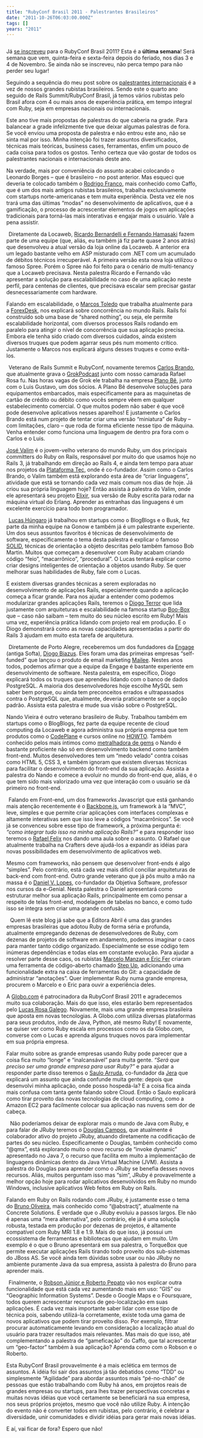 ```yaml
---
title: "RubyConf Brasil 2011 - Palestrantes Brasileiros"
date: "2011-10-26T06:03:00.000Z"
tags: []
years: "2011"
---
```


<p></p>
<p style="text-align:center"><a href="http://www.rubyconf.com.br/br"><img src="http://www.rubyconf.com.br/images/LogoRubyConf.jpg" srcset="http://www.rubyconf.com.br/images/LogoRubyConf.jpg 2x" alt=""></a></p>
<p>Já <a href="http://www.rubyconf.com.br/br/registration.html">se inscreveu</a> para o RubyConf Brasil 2011? Esta é a <strong>última semana</strong>! Será semana que vem, quinta-feira e sexta-feira depois do feriado, nos dias 3 e 4 de Novembro. Se ainda não se inscreveu, não perca tempo para não perder seu lugar!</p>
<p>Seguindo a sequência do meu post sobre os <a href="http://akitaonrails.com/2011/10/14/rubyconf-brasil-2011-palestrantes-internacionais">palestrantes internacionais</a> é a vez de nossos grandes rubistas brasileiros. Sendo este o quarto ano seguido de Rails Summit/RubyConf Brasil, já temos vários rubistas pelo Brasil afora com 4 ou mais anos de experiência prática, em tempo integral com Ruby, seja em empresas nacionais ou internacionais.</p>
<p>Este ano tive mais propostas de palestras do que caberia na grade. Para balancear a grade infelizmente tive que deixar algumas palestras de fora. Se você enviou uma proposta de palestra e não entrou este ano, não se sinta mal por isso. Minha intenção foi trazer assuntos diversificados, técnicas mais teóricas, business cases, ferramentas, enfim um pouco de cada coisa para todos os gostos. Tenho certeza que vão gostar de todos os palestrantes nacionais e internacionais deste ano.</p>
<p></p>
<p></p>
<div style="float: right; margin: 3px"><a href="https://www.rubyconf.com.br/en/talks/rodrigo-franco-caffo-145.html"><img src="https://www.rubyconf.com.br/images/avatars/145/medium/avaz.jpg" srcset="https://www.rubyconf.com.br/images/avatars/145/medium/avaz.jpg 2x" alt=""></a></div>
<p>Na verdade, mais por conveniência do assunto acabei colocando o Leonardo Borges – que é brasileiro – no post anterior. Mas esqueci que deveria te colocado também o <a href="https://www.rubyconf.com.br/en/talks/rodrigo-franco-caffo-145.html">Rodrigo Franco</a>, mais conhecido como Caffo, que é um dos mais antigos rubistas brasileiros, trabalha exclusivamente com startups norte-americanas e tem muita experiência. Desta vez ele nos trará uma das últimas “modas” no desenvolvimento de aplicativos, que é a gamificação, o processo de acrescentar elementos de jogos em aplicações tradicionais para torná-las mais interativas e engajar mais o usuário. Vale a pena assistir.</p>
<div style="float: left; margin: 3px"><a href="https://www.rubyconf.com.br/en/talks/ricardo-bernardelli-125.html"><img src="https://www.rubyconf.com.br/images/avatars/125/medium/DSC_01302.jpg" srcset="https://www.rubyconf.com.br/images/avatars/125/medium/DSC_01302.jpg 2x" alt=""></a></div>
<p>Diretamente da Locaweb, <a href="https://www.rubyconf.com.br/en/talks/ricardo-bernardelli-125.html">Ricardo Bernardelli e Fernando Hamasaki</a> fazem parte de uma equipe (que, aliás, eu também já fiz parte quase 2 anos atrás) que desenvolveu a atual versão da loja online da Locaweb. A anterior era um legado bastante velho em <span class="caps">ASP</span> misturado com .<span class="caps">NET</span> com um acumulado de débitos técnicos irrecuperável. A primeira versão esta nova loja utilizou o famoso Spree. Porém o Spree não foi feito para o cenário de multi-tenancy que a Locaweb precisava. Nesta palestra Ricardo e Fernando vão apresentar a solução para escalabilidade no caso de uma aplicação neste perfil, para centenas de clientes, que precisava escalar sem precisar gastar desnecessariamente com hardware.</p>
<div style="float: right; margin: 3px"><a href="https://www.rubyconf.com.br/en/talks/marcos-toledo-34.html"><img src="https://www.rubyconf.com.br/images/avatars/34/medium/profile3_square.jpg" srcset="https://www.rubyconf.com.br/images/avatars/34/medium/profile3_square.jpg 2x" alt=""></a></div>
<p>Falando em escalabilidade, o <a href="https://www.rubyconf.com.br/en/talks/marcos-toledo-34.html">Marcos Toledo</a> que trabalha atualmente para a <a href="https://www.forexdesk.com/">ForexDesk</a>, nos explicará sobre concorrência no mundo Rails. Rails foi construído sob uma base de “shared nothing”, ou seja, ele permite escalabilidade horizontal, com diversos processos Rails rodando em paralelo para atingir o nível de concorrência que sua aplicação precisa. Embora ele tenha sido criado com diversos cuidados, ainda existem diversos truques que podem agarrar seus pés num momento crítico. Justamente o Marcos nos explicará alguns desses truques e como evitá-los.</p>
<div style="float: left; margin: 3px"><a href="https://www.rubyconf.com.br/en/talks/carlos-brando-11.html"><img src="https://www.rubyconf.com.br/images/avatars/11/medium/carlosbrando.jpg" srcset="https://www.rubyconf.com.br/images/avatars/11/medium/carlosbrando.jpg 2x" alt=""></a></div>
<p>Veterano de Rails Summit e RubyConf, novamente teremos <a href="https://www.rubyconf.com.br/en/talks/carlos-brando-11.html">Carlos Brando</a>, que atualmente grava o <a href="https://grokpodcast.com/">GrokPodcast</a> junto com nosso camarada Rafael Rosa fu. Nas horas vagas de Grok ele trabalha na empresa <a href="https://planobe.com.br/">Plano Bê</a>, junto com o Luis Gustavo, um dos sócios. A Plano Bê desenvolve soluções para equipamentos embarcados, mais especificamente para as maquinetas de cartão de crédito ou débito como vocês sempre vêem em qualquer estabelecimento comercial. O que muitos podem não saber é que você pode desenvolve aplicativos nesses aparelhos! E justamente o Carlos Brando está num projeto de tentar criar uma versão “miniatura” de Ruby – com limitações, claro – que roda de forma eficiente nesse tipo de máquina. Venha entender como funciona uma linguagem de dentro pra fora com o Carlos e o Luis.</p>
<div style="float: right; margin: 3px"><a href="https://www.rubyconf.com.br/en/talks/jose-valim-151.html"><img src="https://www.rubyconf.com.br/images/avatars/151/medium/Euruko.jpg" srcset="https://www.rubyconf.com.br/images/avatars/151/medium/Euruko.jpg 2x" alt=""></a></div>
<p><a href="https://www.rubyconf.com.br/en/talks/jose-valim-151.html">José Valim</a> é o jovem-velho veterano do mundo Ruby, um dos principais committers do Ruby on Rails, responsável por muito do que usamos hoje no Rails 3, já trabalhando em direção ao Rails 4, e ainda tem tempo para atuar nos projetos da <a href="https://www.plataformatec.com.br/">Plataforma Tec</a>, onde é co-fundador. Assim como o Carlos Brando, o Valim também está explorando esta área de “criar linguagens”, atividade que está se tornando cada vez mais comum nos dias de hoje. Já criou sua própria linguagem hoje? Então assista à palestra do Valim, onde ele apresentará seu projeto <a href="https://github.com/josevalim/elixir">Elixir</a>, sua versão de Ruby escrita para rodar na máquina virtual do Erlang. Aprender as entranhas das linguagens é um excelente exercício para todo bom programador.</p>
<div style="float: left; margin: 3px"><a href="https://www.rubyconf.com.br/en/talks/lucas-hungaro-4.html"><img src="https://www.rubyconf.com.br/images/avatars/4/medium/lucashungaro.png" srcset="https://www.rubyconf.com.br/images/avatars/4/medium/lucashungaro.png 2x" alt=""></a></div>
<p><a href="https://www.rubyconf.com.br/en/talks/lucas-hungaro-4.html">Lucas Húngaro</a> já trabalhou em startups como o BlogBlogs e o Busk, fez parte da minha equipe na Gonow e também já é um palestrante experiente. Um dos seus assuntos favoritos é técnicas de desenvolvimento de software, especificamente o tema desta palestra é explicar o famoso <a href="https://en.wikipedia.org/wiki/SOLID_(object-oriented_design)"><span class="caps">SOLID</span></a>, técnicas de orientação a objeto descritas pelo também famoso Bob Martin. Muitos que começam a desenvolver com Ruby acabam criando código “feio”, “macarrônico”, “procedural”. O Lucas tentará explicar como criar designs inteligentes de orientação a objetos usando Ruby. Se quer melhorar suas habilidades de Ruby, fale com o Lucas.</p>
<div style="float: right; margin: 3px"><a href="https://www.rubyconf.com.br/en/talks/diogo-terror-58.html"><img src="https://www.rubyconf.com.br/images/avatars/58/medium/square_me.jpg" srcset="https://www.rubyconf.com.br/images/avatars/58/medium/square_me.jpg 2x" alt=""></a></div>
<p>E existem diversas grandes técnicas a serem exploradas no desenvolvimento de aplicações Rails, especialmente quando a aplicação começa a ficar grande. Para nos ajudar a entender como podemos modularizar grandes aplicações Rails, teremos o <a href="https://www.rubyconf.com.br/en/talks/diogo-terror-58.html">Diogo Terror</a> que lida justamente com arquiteturas e escalabilidade na famosa startup <a href="https://boo-box.com/">Boo-Box</a> que – caso não saibam – tem muito do seu núcleo escrito em Ruby! Mais uma vez, experiência prática lidando com projeto real em produção. E o Diogo demonstrará como as novas capacidades apresentadas a partir do Rails 3 ajudam em muito esta tarefa de arquitetura.</p>
<div style="float: left; margin: 3px"><a href="https://www.rubyconf.com.br/en/talks/diogo-biazus-27.html"><img src="https://www.rubyconf.com.br/images/avatars/27/medium/db.jpg" srcset="https://www.rubyconf.com.br/images/avatars/27/medium/db.jpg 2x" alt=""></a></div>
<p>Diretamente de Porto Alegre, receberemos um dos fundadores da <a href="https://softa.com.br/pt">Engage</a> (antiga Softa), <a href="https://www.rubyconf.com.br/en/talks/diogo-biazus-27.html">Diogo Biazus</a>. Eles foram uma das primeiras empresas “self-funded” que lançou o produto de email marketing <a href="https://mailee.me/">Mailee</a>. Nestes anos todos, podemos afirmar que a equipe da Engage é bastante experiente em desenvolvimento de software. Nesta palestra, em específico, Diogo explicará todos os truques que aprendeu lidando com o banco de dados PostgreSQL. A maioria dos desenvolvedores hoje escolhe MySQL sem saber bem porque, ou ainda tem preconceitos errados e ultrapassados contra o PostgreSQL que, atualmente, deveria praticamente ser a opção padrão. Assista esta palestra e mude sua visão sobre o PostgreSQL.</p>
<div style="float: right; margin: 3px"><a href="https://www.rubyconf.com.br/images/avatars/141/medium/avatar.jpg"><img src="https://www.rubyconf.com.br/images/avatars/141/medium/avatar.jpg" srcset="https://www.rubyconf.com.br/images/avatars/141/medium/avatar.jpg 2x" alt=""></a></div>
<p>Nando Vieira é outro veterano brasileiro de Ruby. Trabalhou também em startups como o BlogBlogs, fez parte da equipe recente de cloud computing da Locaweb e agora administra sua própria empresa que tem produtos como o <a href="https://codeplane.com.br/?rubyconf">CodePlane</a> e cursos online no <a href="https://howtocode.com.br/?rubyconf"><span class="caps">HOWTO</span></a>. Também conhecido pelos mais íntimos como <a href="https://github.com/fnando/">metralhadora de gems</a> o Nando é bastante proficiente não só em desenvolvimento backend como também front-end. Muitos desenvolvedores tem um “medo velado” contra coisas como <span class="caps">HTML</span> 5, <span class="caps">CSS</span> 3, e também ignoram que existem diversas técnicas para facilitar o desenvolvimento do front-end da sua aplicação. Assista a palestra do Nando e comece a evoluir no mundo do front-end que, aliás, é o que tem sido mais valorizado uma vez que interação com o usuário se dá primeiro no front-end.</p>
<div style="float: left; margin: 3px"><a href="https://www.rubyconf.com.br/en/talks/rafael-felix-54.html"><img src="https://www.rubyconf.com.br/images/avatars/54/medium/foto-mini.png" srcset="https://www.rubyconf.com.br/images/avatars/54/medium/foto-mini.png 2x" alt=""></a></div>
<p>Falando em Front-end, um dos frameworks Javascript que está ganhando mais atenção recentemente é o <a href="https://backbonejs.org/">Backbone.js</a>, um framework à la “<span class="caps">MVC</span>”, leve, simples e que permite criar aplicações com interfaces complexas e altamente interativas sem que isso leve a códigos “macarrônicos”. Se você já se convenceu sobre esse tipo de framework, a próxima pergunta é: <em>“como integrar tudo isso na minha aplicação Rails?”</em> e para responder isso teremos o <a href="https://www.rubyconf.com.br/en/talks/rafael-felix-54.html">Rafael Felix</a> nos dando uma aula sobre o assunto. O Rafael que atualmente trabalha na Crafters deve ajudá-los a expandir as idéias para novas possibilidades em desenvolvimento de aplicativos web.</p>
<div style="float: right; margin: 3px"><a href="https://www.rubyconf.com.br/en/talks/daniel-lopes-139.html"><img src="https://www.rubyconf.com.br/images/avatars/139/medium/daniel.jpg" srcset="https://www.rubyconf.com.br/images/avatars/139/medium/daniel.jpg 2x" alt=""></a></div>
<p>Mesmo com frameworks, não pensem que desenvolver front-ends é algo “simples”. Pelo contrário, está cada vez mais difícil conciliar arquiteturas de back-end com front-end. Outro grande veterano que já pôs muito a mão na massa é o <a href="https://www.rubyconf.com.br/en/talks/daniel-lopes-139.html">Daniel V. Lopes</a>, co-fundador da Objetiva Software, professor nos cursos da e-Genial. Nesta palestra o Daniel apresentará como estruturar melhor sua aplicação Rails, principalmente em como pensar a respeito de telas front-end, modelagem de tabelas no banco, e como tudo isso se integra sem criar uma grande confusão.</p>
<div style="float: left; margin: 5px"><a href="https://www.rubyconf.com.br/en/talks/marcelo-manzan-122.html"><img src="https://www.rubyconf.com.br/images/avatars/122/medium/DSC06914.jpg" srcset="https://www.rubyconf.com.br/images/avatars/122/medium/DSC06914.jpg 2x" alt=""></a></div>
<p>Quem lê este blog já sabe que a Editora Abril é uma das grandes empresas brasileiras que adotou Ruby de forma séria e profunda, atualmente empregando dezenas de desenvolvedores de Ruby, com dezenas de projetos de software em andamento, podemos imaginar o caos para manter tanto código organizado. Especialmente se esse código tem inúmeras dependências e todas elas em constante evolução. Para ajudar a resolver parte desse caos, os rubistas <a href="https://www.rubyconf.com.br/en/talks/marcelo-manzan-122.html">Marcelo Manzan e Eric Fer</a> criaram uma ferramenta de código-aberto chamado <a href="https://rubygems.org/gems/step-up">Step Up</a>, adicionando uma funcionalidade extra na caixa de ferramentas do Git: a capacidade de administrar “anotações”. Quer implementar Ruby numa grande empresa, procurem o Marcelo e o Eric para ouvir a experiência deles.</p>
<div style="float: right; margin: 3px"><a href="https://www.rubyconf.com.br/en/talks/lucas-rosa-galego-138.html"><img src="https://www.rubyconf.com.br/images/avatars/138/medium/avatar.png" srcset="https://www.rubyconf.com.br/images/avatars/138/medium/avatar.png 2x" alt=""></a></div>
<p>A <a href="https://globo.com">Globo.com</a> é patrocinadora da RubyConf Brasil 2011 e agradecemos muito sua colaboração. Mais do que isso, eles estarão bem representados pelo <a href="https://www.rubyconf.com.br/en/talks/lucas-rosa-galego-138.html">Lucas Rosa Galego</a>. Novamente, mais uma grande empresa brasileira que aposta em novas tecnologias. A Globo.com utiliza diversas plataformas para seus produtos, indo de Java, Python, até mesmo Ruby! E novamente, se quiser ver como Ruby escala em processos como os da Globo.com, converse com o Lucas e aprenda alguns truques novos para implementar em sua própria empresa.</p>
<p>Falar muito sobre as grande empresas usando Ruby pode parecer que a coisa fica muito “longe” e “inalcansável” para muita gente. <em>“Será que preciso ser uma grande empresa para usar Ruby?”</em> e para ajudar a responder parte disso teremos o <a href="https://www.rubyconf.com.br/en/talks/saulo-arruda-35.html">Saulo Arruda</a>, co-fundador da <a href="https://jera.com.br/">Jera</a> que explicará um assunto que ainda confunde muita gente: depois que desenvolvi minha aplicação, onde posso hospedá-la? E a coisa fica ainda mais confusa com tanta gente falando sobre Cloud. Então o Saulo explicará como tirar proveito das novas tecnologias de cloud computing, como a Amazon EC2 para facilmente colocar sua aplicação nas nuvens sem dor de cabeça.</p>
<div style="float: left; margin: 5px"><a href="https://www.rubyconf.com.br/en/talks/douglas-campos-qmx-180.html"><img src="https://www.rubyconf.com.br/images/avatars/180/medium/qmx-medium.jpg" srcset="https://www.rubyconf.com.br/images/avatars/180/medium/qmx-medium.jpg 2x" alt=""></a></div>
<p>Não poderíamos deixar de explorar mais o mundo de Java com Ruby, e para falar de JRuby teremos o <a href="https://www.rubyconf.com.br/en/talks/douglas-campos-qmx-180.html">Douglas Campos</a>, que atualmente é colaborador ativo do projeto JRuby, atuando diretamente na codificação de partes do seu núcleo. Especificamente o Douglas, também conhecido como “@qmx”, está explorando muito o novo recurso de “invoke dynamic” apresentado no Java 7, o recurso que facilita em muito a implementação de linguagens dinâmicas dentro da Java Virtual Machine (<span class="caps">JVM</span>). Assista a palestra do Douglas para aprender como o JRuby se benefia desses novos recursos. Aliás, muitos perguntam isso mas “sim”, JRuby é provavelmente a melhor opção hoje para rodar aplicativos desenvolvidos em Ruby no mundo Windows, inclusive aplicativos Web feitos em Ruby on Rails.</p>
<div style="float: right; margin: 3px"><a href="https://www.rubyconf.com.br/en/talks/bruno-oliveira-abstractj-73.html"><img src="https://www.rubyconf.com.br/images/avatars/73/medium/Photo%20on%202010-12-21%20at%2011_Grunge_9_2.png" srcset="https://www.rubyconf.com.br/images/avatars/73/medium/Photo%20on%202010-12-21%20at%2011_Grunge_9_2.png 2x" alt=""></a></div>
<p>Falando em Ruby on Rails rodando com JRuby, é justamente esse o tema do <a href="https://www.rubyconf.com.br/en/talks/bruno-oliveira-abstractj-73.html">Bruno Oliveira</a>, mais conhecido como “@abstractj”, atualmente na Concrete Solutions. É verdade que o JRuby evoluiu a passos largos. Ele não é apenas uma “mera alternativa”, pelo contrário, ele já é uma soluçõa robusta, testada em produção por dezenas de projetos, é altamente compatível com Ruby <span class="caps">MRI</span> 1.8 e 1.9. Mais do que isso, já possui um ecossistema de ferramentas e bibliotecas que ajudam em muito. Um exemplo é o que o Bruno apresentará em sua palestra, o TorqueBox que permite executar aplicações Rails tirando todo proveito dos sub-sistemas do JBoss AS. Se você ainda tem dúvidas sobre usar ou não JRuby no ambiente puramente Java da sua empresa, assista à palestra do Bruno para aprender mais.</p>
<div style="float: left; margin: 3px"><a href="https://www.rubyconf.com.br/en/talks/robson-junior-137.html"><img src="https://www.rubyconf.com.br/images/avatars/137/medium/snapshot.jpg" srcset="https://www.rubyconf.com.br/images/avatars/137/medium/snapshot.jpg 2x" alt=""></a></div>
<p>Finalmente, o <a href="https://www.rubyconf.com.br/en/talks/robson-junior-137.html">Robson Júnior e Roberto Pepato</a> vão nos explicar outra funcionalidade que está cada vez aumentando mais em uso: “<span class="caps">GIS</span>” ou “Geographic Information Systems”. Desde o Google Maps e o Foursquare, todos querem acrescentar recursos de geo-localização em suas aplicações. É cada vez mais importante saber lidar com esse tipo de técnica pois, sabendo utilizá-la corretamente, existe toda uma gama de novos aplicativos que podem tirar proveito disso. Por exemplo, filtrar procurar automaticamente levando em consideração a localização atual do usuário para trazer resultados mais relevantes. Mas mais do que isso, até complementando a palestra de “gameficação” do Caffo, que tal acrescentar um “geo-factor” também à sua aplicação? Aprenda como com o Robson e o Roberto.</p>
<p>Esta RubyConf Brasil provavelmente é a mais eclética em termos de assuntos. A idéia foi sair dos assuntos já tão debatidos como “<span class="caps">TDD</span>” ou simplesmente “Agilidade” para abordar assuntos mais “pé-no-chão” de pessoas que estão trabalhando com Ruby há anos, em projetos reais de grandes empresas ou startups, para lhes trazer perspectivas concretas e muitas novas idéias que você certamente se beneficiará na sua empresa, nos seus próprios projetos, mesmo que você não utilize Ruby. A intenção do evento não é converter todos em rubistas, pelo contrário, é celebrar a diversidade, unir comunidades e dividir idéias para gerar mais novas idéias.</p>
<p>E aí, vai ficar de fora? Espero que não!</p>
<p></p>